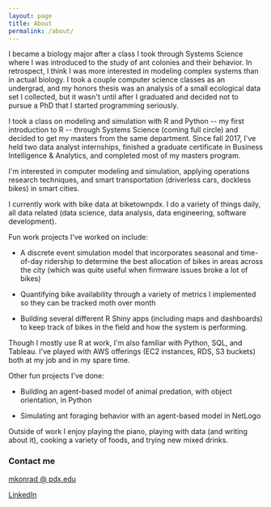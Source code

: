 ```yaml
---
layout: page
title: About
permalink: /about/
---
```


I became a biology major after a class I took through Systems Science where I was introduced to the study of ant colonies and their behavior.  In retrospect, I think I was more interested in modeling complex systems than in actual biology. I took a couple computer science classes as an undergrad, and my honors thesis was an analysis of a small ecological data set I collected, but it wasn't until after I graduated and decided not to pursue a PhD that I started programming seriously. 

I took a class on modeling and simulation with R and Python -- my first introduction to R -- through Systems Science (coming full circle) and decided to get my masters from the same department. Since fall 2017, I've held two data analyst internships, finished a graduate certificate in Business Intelligence & Analytics, and completed most of my masters program. 

I'm interested in computer modeling and simulation, applying operations research techniques, and smart transportation (driverless cars, dockless bikes) in smart cities. 

I currently work with bike data at biketownpdx. I do a variety of things daily, all data related (data science, data analysis, data engineering, software development). 

Fun work projects I've worked on include: 
* A discrete event simulation model that incorporates seasonal and time-of-day ridership to determine the best allocation of bikes in areas across the city (which was quite useful when firmware issues broke a lot of bikes)

* Quantifying bike availability through a variety of metrics I implemented so they can be tracked moth over month

* Building several different R Shiny apps (including maps and dashboards) to keep track of bikes in the field and how the system is performing. 

Though I mostly use R at work, I'm also familiar with Python, SQL, and Tableau. I've played with AWS offerings (EC2 instances, RDS, S3 buckets) both at my job and in my spare time. 

Other fun projects I've done:

* Building an agent-based model of animal predation, with object orientation, in Python

* Simulating ant foraging behavior with an agent-based model in NetLogo

Outside of work I enjoy playing the piano, playing with data (and writing about it), cooking a variety of foods, and trying new mixed drinks.


### Contact me

[mkonrad @ pdx.edu](mailto:mkonrad@pdx.edu)

[LinkedIn](https://linkedin.com/in/konradmiz)

